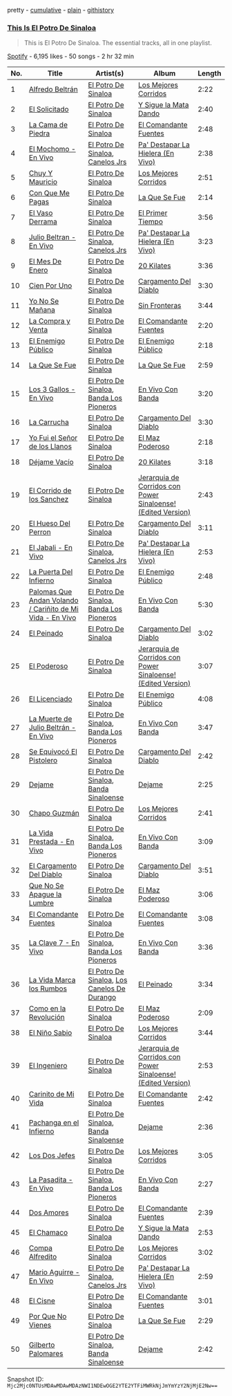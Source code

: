 pretty - [cumulative](/playlists/cumulative/37i9dQZF1DZ06evO0iB3OE.md) - [plain](/playlists/plain/37i9dQZF1DZ06evO0iB3OE) - [githistory](https://github.githistory.xyz/mackorone/spotify-playlist-archive/blob/main/playlists/plain/37i9dQZF1DZ06evO0iB3OE)

### [This Is El Potro De Sinaloa](https://open.spotify.com/playlist/37i9dQZF1DZ06evO0iB3OE)

> This is El Potro De Sinaloa\. The essential tracks, all in one playlist.

[Spotify](https://open.spotify.com/user/spotify) - 6,195 likes - 50 songs - 2 hr 32 min

| No. | Title | Artist(s) | Album | Length |
|---|---|---|---|---|
| 1 | [Alfredo Beltrán](https://open.spotify.com/track/0zrStlbIlkeFt1fNjXI1kk) | [El Potro De Sinaloa](https://open.spotify.com/artist/0ClpuCq8RAV6Np5bVpgfyN) | [Los Mejores Corridos](https://open.spotify.com/album/5YWwvn9cfWBwpgbX1AC8SY) | 2:22 |
| 2 | [El Solicitado](https://open.spotify.com/track/0w9R6TV9XyHVZCIBY2nWzw) | [El Potro De Sinaloa](https://open.spotify.com/artist/0ClpuCq8RAV6Np5bVpgfyN) | [Y Sigue la Mata Dando](https://open.spotify.com/album/4o1K7sFLLwNlDP5OwjnVUb) | 2:40 |
| 3 | [La Cama de Piedra](https://open.spotify.com/track/2ecwjiEoyqrj8BsVUZAxaL) | [El Potro De Sinaloa](https://open.spotify.com/artist/0ClpuCq8RAV6Np5bVpgfyN) | [El Comandante Fuentes](https://open.spotify.com/album/3Mq3ONbbA7ymMDXXrkDdhn) | 2:48 |
| 4 | [El Mochomo \- En Vivo](https://open.spotify.com/track/7dBU9jVoGHCwkEPPzZur9X) | [El Potro De Sinaloa](https://open.spotify.com/artist/0ClpuCq8RAV6Np5bVpgfyN), [Canelos Jrs](https://open.spotify.com/artist/1UvezhOPrN6k3PV1AfwfKF) | [Pa' Destapar La Hielera \(En Vivo\)](https://open.spotify.com/album/4eQuMUIzfeOCKgH6kEUhQH) | 2:38 |
| 5 | [Chuy Y Mauricio](https://open.spotify.com/track/04xO1gevudj8k7y2wTGTjC) | [El Potro De Sinaloa](https://open.spotify.com/artist/0ClpuCq8RAV6Np5bVpgfyN) | [Los Mejores Corridos](https://open.spotify.com/album/5YWwvn9cfWBwpgbX1AC8SY) | 2:51 |
| 6 | [Con Que Me Pagas](https://open.spotify.com/track/2EAabOFWset3x4EkvCJqaX) | [El Potro De Sinaloa](https://open.spotify.com/artist/0ClpuCq8RAV6Np5bVpgfyN) | [La Que Se Fue](https://open.spotify.com/album/4nq2E1X1n3p4Lq1to52vhB) | 2:14 |
| 7 | [El Vaso Derrama](https://open.spotify.com/track/4qbzincCvSKGd9mhhYCsUF) | [El Potro De Sinaloa](https://open.spotify.com/artist/0ClpuCq8RAV6Np5bVpgfyN) | [El Primer Tiempo](https://open.spotify.com/album/1kenLdV50A0LUgYFE73EjH) | 3:56 |
| 8 | [Julio Beltran \- En Vivo](https://open.spotify.com/track/3qoBcxY8TgV2Xmmqo5TxxP) | [El Potro De Sinaloa](https://open.spotify.com/artist/0ClpuCq8RAV6Np5bVpgfyN), [Canelos Jrs](https://open.spotify.com/artist/1UvezhOPrN6k3PV1AfwfKF) | [Pa' Destapar La Hielera \(En Vivo\)](https://open.spotify.com/album/4eQuMUIzfeOCKgH6kEUhQH) | 3:23 |
| 9 | [El Mes De Enero](https://open.spotify.com/track/2PMxD8zB78QHvr7Pi7ftOm) | [El Potro De Sinaloa](https://open.spotify.com/artist/0ClpuCq8RAV6Np5bVpgfyN) | [20 Kilates](https://open.spotify.com/album/6hbJtpFQ3bE1VA0cOXAghB) | 3:36 |
| 10 | [Cien Por Uno](https://open.spotify.com/track/3Q2XC6VEwTXYVyrRO25csQ) | [El Potro De Sinaloa](https://open.spotify.com/artist/0ClpuCq8RAV6Np5bVpgfyN) | [Cargamento Del Diablo](https://open.spotify.com/album/4yjmCXgeI5q5KjFF1cSKcF) | 3:30 |
| 11 | [Yo No Se Mañana](https://open.spotify.com/track/5mSq2IwckbahgZBQcQCBCk) | [El Potro De Sinaloa](https://open.spotify.com/artist/0ClpuCq8RAV6Np5bVpgfyN) | [Sin Fronteras](https://open.spotify.com/album/0ohV6f8KKKniel0VDKaMQ8) | 3:44 |
| 12 | [La Compra y Venta](https://open.spotify.com/track/5uPapq4kYFFP7V1oa5XW4P) | [El Potro De Sinaloa](https://open.spotify.com/artist/0ClpuCq8RAV6Np5bVpgfyN) | [El Comandante Fuentes](https://open.spotify.com/album/3Mq3ONbbA7ymMDXXrkDdhn) | 2:20 |
| 13 | [El Enemigo Público](https://open.spotify.com/track/1V6lwiuvK0ZzMmuUVJP9L5) | [El Potro De Sinaloa](https://open.spotify.com/artist/0ClpuCq8RAV6Np5bVpgfyN) | [El Enemigo Público](https://open.spotify.com/album/7bNnQTposh3BeN2Hz3Xd53) | 2:18 |
| 14 | [La Que Se Fue](https://open.spotify.com/track/1yluoIrIPGx20QsXmUYNRO) | [El Potro De Sinaloa](https://open.spotify.com/artist/0ClpuCq8RAV6Np5bVpgfyN) | [La Que Se Fue](https://open.spotify.com/album/4nq2E1X1n3p4Lq1to52vhB) | 2:59 |
| 15 | [Los 3 Gallos \- En Vivo](https://open.spotify.com/track/3lTc0IeRqlcbZIARKyVrvZ) | [El Potro De Sinaloa](https://open.spotify.com/artist/0ClpuCq8RAV6Np5bVpgfyN), [Banda Los Pioneros](https://open.spotify.com/artist/37ZuUPO4BOQP6EHO1thcni) | [En Vivo Con Banda](https://open.spotify.com/album/2tFAiUCC5siQFRvv3SgI94) | 3:20 |
| 16 | [La Carrucha](https://open.spotify.com/track/55mqlCzGFS1szEKuaxL8mI) | [El Potro De Sinaloa](https://open.spotify.com/artist/0ClpuCq8RAV6Np5bVpgfyN) | [Cargamento Del Diablo](https://open.spotify.com/album/4yjmCXgeI5q5KjFF1cSKcF) | 3:30 |
| 17 | [Yo Fui el Señor de los Llanos](https://open.spotify.com/track/5nQspokXaBMX7266LF0Ynt) | [El Potro De Sinaloa](https://open.spotify.com/artist/0ClpuCq8RAV6Np5bVpgfyN) | [El Maz Poderoso](https://open.spotify.com/album/1EzS2DlYdpDPPSfLAWOanJ) | 2:18 |
| 18 | [Déjame Vacío](https://open.spotify.com/track/5A4ZBuH15Sm6Ys2EWnqXrV) | [El Potro De Sinaloa](https://open.spotify.com/artist/0ClpuCq8RAV6Np5bVpgfyN) | [20 Kilates](https://open.spotify.com/album/6hbJtpFQ3bE1VA0cOXAghB) | 3:18 |
| 19 | [El Corrido de los Sanchez](https://open.spotify.com/track/5fplumrllP0zveqPg01xDM) | [El Potro De Sinaloa](https://open.spotify.com/artist/0ClpuCq8RAV6Np5bVpgfyN) | [Jerarquia de Corridos con Power Sinaloense! \(Edited Version\)](https://open.spotify.com/album/760dpWpOhMO2dcbqR6cNoA) | 2:43 |
| 20 | [El Hueso Del Perron](https://open.spotify.com/track/2Ej3bkt5TJ5fGeSeQTYvjD) | [El Potro De Sinaloa](https://open.spotify.com/artist/0ClpuCq8RAV6Np5bVpgfyN) | [Cargamento Del Diablo](https://open.spotify.com/album/4yjmCXgeI5q5KjFF1cSKcF) | 3:11 |
| 21 | [El Jabali \- En Vivo](https://open.spotify.com/track/1ckXZnEJwjM907IZBDUX5z) | [El Potro De Sinaloa](https://open.spotify.com/artist/0ClpuCq8RAV6Np5bVpgfyN), [Canelos Jrs](https://open.spotify.com/artist/1UvezhOPrN6k3PV1AfwfKF) | [Pa' Destapar La Hielera \(En Vivo\)](https://open.spotify.com/album/4eQuMUIzfeOCKgH6kEUhQH) | 2:53 |
| 22 | [La Puerta Del Infierno](https://open.spotify.com/track/5GQDiNkiaQLG8CPSBZrJ9C) | [El Potro De Sinaloa](https://open.spotify.com/artist/0ClpuCq8RAV6Np5bVpgfyN) | [El Enemigo Público](https://open.spotify.com/album/7bNnQTposh3BeN2Hz3Xd53) | 2:48 |
| 23 | [Palomas Que Andan Volando / Cariñito de Mi Vida \- En Vivo](https://open.spotify.com/track/5jwl6jbNnPGtj01xeSGMaY) | [El Potro De Sinaloa](https://open.spotify.com/artist/0ClpuCq8RAV6Np5bVpgfyN), [Banda Los Pioneros](https://open.spotify.com/artist/37ZuUPO4BOQP6EHO1thcni) | [En Vivo Con Banda](https://open.spotify.com/album/2tFAiUCC5siQFRvv3SgI94) | 5:30 |
| 24 | [El Peinado](https://open.spotify.com/track/1AV3hkXXZnZE5BhZtjjVDg) | [El Potro De Sinaloa](https://open.spotify.com/artist/0ClpuCq8RAV6Np5bVpgfyN) | [Cargamento Del Diablo](https://open.spotify.com/album/4yjmCXgeI5q5KjFF1cSKcF) | 3:02 |
| 25 | [El Poderoso](https://open.spotify.com/track/4UnBHHZPlCrQrLWR3D4g3F) | [El Potro De Sinaloa](https://open.spotify.com/artist/0ClpuCq8RAV6Np5bVpgfyN) | [Jerarquia de Corridos con Power Sinaloense! \(Edited Version\)](https://open.spotify.com/album/760dpWpOhMO2dcbqR6cNoA) | 3:07 |
| 26 | [El Licenciado](https://open.spotify.com/track/3Z6HAOYGo0za5tpU7X7Rg3) | [El Potro De Sinaloa](https://open.spotify.com/artist/0ClpuCq8RAV6Np5bVpgfyN) | [El Enemigo Público](https://open.spotify.com/album/7bNnQTposh3BeN2Hz3Xd53) | 4:08 |
| 27 | [La Muerte de Julio Beltrán \- En Vivo](https://open.spotify.com/track/6QAcUKAd5DB9U2pstWuSiH) | [El Potro De Sinaloa](https://open.spotify.com/artist/0ClpuCq8RAV6Np5bVpgfyN), [Banda Los Pioneros](https://open.spotify.com/artist/37ZuUPO4BOQP6EHO1thcni) | [En Vivo Con Banda](https://open.spotify.com/album/2tFAiUCC5siQFRvv3SgI94) | 3:47 |
| 28 | [Se Equivocó El Pistolero](https://open.spotify.com/track/6h8mrn4tKFtPSfvd9N7RMB) | [El Potro De Sinaloa](https://open.spotify.com/artist/0ClpuCq8RAV6Np5bVpgfyN) | [Cargamento Del Diablo](https://open.spotify.com/album/4yjmCXgeI5q5KjFF1cSKcF) | 2:42 |
| 29 | [Dejame](https://open.spotify.com/track/6rLYzSPsrs95tamhZ6oGrf) | [El Potro De Sinaloa](https://open.spotify.com/artist/0ClpuCq8RAV6Np5bVpgfyN), [Banda Sinaloense](https://open.spotify.com/artist/2YJ9Y1IAQwEAHag5FABbLq) | [Dejame](https://open.spotify.com/album/1keRzmYxCAym4kPeyTiSYn) | 2:25 |
| 30 | [Chapo Guzmán](https://open.spotify.com/track/7BQ0ndFcqrpUg2GpZI3gNU) | [El Potro De Sinaloa](https://open.spotify.com/artist/0ClpuCq8RAV6Np5bVpgfyN) | [Los Mejores Corridos](https://open.spotify.com/album/5YWwvn9cfWBwpgbX1AC8SY) | 2:41 |
| 31 | [La Vida Prestada \- En Vivo](https://open.spotify.com/track/4LrBqsCyeLFmI1KIzcp2r6) | [El Potro De Sinaloa](https://open.spotify.com/artist/0ClpuCq8RAV6Np5bVpgfyN), [Banda Los Pioneros](https://open.spotify.com/artist/37ZuUPO4BOQP6EHO1thcni) | [En Vivo Con Banda](https://open.spotify.com/album/2tFAiUCC5siQFRvv3SgI94) | 3:09 |
| 32 | [El Cargamento Del Diablo](https://open.spotify.com/track/7sGWaqVuPGvfmXtnF71frT) | [El Potro De Sinaloa](https://open.spotify.com/artist/0ClpuCq8RAV6Np5bVpgfyN) | [Cargamento Del Diablo](https://open.spotify.com/album/4yjmCXgeI5q5KjFF1cSKcF) | 3:51 |
| 33 | [Que No Se Apague la Lumbre](https://open.spotify.com/track/5Bwet1Stw98vVFi2kNX5uZ) | [El Potro De Sinaloa](https://open.spotify.com/artist/0ClpuCq8RAV6Np5bVpgfyN) | [El Maz Poderoso](https://open.spotify.com/album/1EzS2DlYdpDPPSfLAWOanJ) | 3:06 |
| 34 | [El Comandante Fuentes](https://open.spotify.com/track/7Jmo1akMie3KPVSMBqJvvb) | [El Potro De Sinaloa](https://open.spotify.com/artist/0ClpuCq8RAV6Np5bVpgfyN) | [El Comandante Fuentes](https://open.spotify.com/album/3Mq3ONbbA7ymMDXXrkDdhn) | 3:08 |
| 35 | [La Clave 7 \- En Vivo](https://open.spotify.com/track/2Lre4ZEa0TEPR45lO42T0g) | [El Potro De Sinaloa](https://open.spotify.com/artist/0ClpuCq8RAV6Np5bVpgfyN), [Banda Los Pioneros](https://open.spotify.com/artist/37ZuUPO4BOQP6EHO1thcni) | [En Vivo Con Banda](https://open.spotify.com/album/2tFAiUCC5siQFRvv3SgI94) | 3:36 |
| 36 | [La Vida Marca los Rumbos](https://open.spotify.com/track/2jRgDq88GVkM0wJH1ygASp) | [El Potro De Sinaloa](https://open.spotify.com/artist/0ClpuCq8RAV6Np5bVpgfyN), [Los Canelos De Durango](https://open.spotify.com/artist/4XAsg7uclewySpdLcD81LJ) | [El Peinado](https://open.spotify.com/album/4ahaeAiuNqijZzN1BqPDN9) | 3:34 |
| 37 | [Como en la Revolución](https://open.spotify.com/track/3BrZrZ62yBViYCnKnDp5mh) | [El Potro De Sinaloa](https://open.spotify.com/artist/0ClpuCq8RAV6Np5bVpgfyN) | [El Maz Poderoso](https://open.spotify.com/album/1EzS2DlYdpDPPSfLAWOanJ) | 2:09 |
| 38 | [El Niño Sabio](https://open.spotify.com/track/10R5cUV5ba5FcjbnMgPlo0) | [El Potro De Sinaloa](https://open.spotify.com/artist/0ClpuCq8RAV6Np5bVpgfyN) | [Los Mejores Corridos](https://open.spotify.com/album/5YWwvn9cfWBwpgbX1AC8SY) | 3:44 |
| 39 | [El Ingeniero](https://open.spotify.com/track/1WBlUy4TmAtgPuxEYUlkqN) | [El Potro De Sinaloa](https://open.spotify.com/artist/0ClpuCq8RAV6Np5bVpgfyN) | [Jerarquia de Corridos con Power Sinaloense! \(Edited Version\)](https://open.spotify.com/album/760dpWpOhMO2dcbqR6cNoA) | 2:53 |
| 40 | [Carinito de Mi Vida](https://open.spotify.com/track/7niNLsYJFkdh1VoZlWLlVH) | [El Potro De Sinaloa](https://open.spotify.com/artist/0ClpuCq8RAV6Np5bVpgfyN) | [El Comandante Fuentes](https://open.spotify.com/album/3Mq3ONbbA7ymMDXXrkDdhn) | 2:42 |
| 41 | [Pachanga en el Infierno](https://open.spotify.com/track/5qWNCBn3Y0f36URNDAmOfg) | [El Potro De Sinaloa](https://open.spotify.com/artist/0ClpuCq8RAV6Np5bVpgfyN), [Banda Sinaloense](https://open.spotify.com/artist/2YJ9Y1IAQwEAHag5FABbLq) | [Dejame](https://open.spotify.com/album/1keRzmYxCAym4kPeyTiSYn) | 2:36 |
| 42 | [Los Dos Jefes](https://open.spotify.com/track/4JOlwQcpmx3YhVUd5YfxR2) | [El Potro De Sinaloa](https://open.spotify.com/artist/0ClpuCq8RAV6Np5bVpgfyN) | [Los Mejores Corridos](https://open.spotify.com/album/5YWwvn9cfWBwpgbX1AC8SY) | 3:05 |
| 43 | [La Pasadita \- En Vivo](https://open.spotify.com/track/4IIa9P1zarxAmUzNOO14aQ) | [El Potro De Sinaloa](https://open.spotify.com/artist/0ClpuCq8RAV6Np5bVpgfyN), [Banda Los Pioneros](https://open.spotify.com/artist/37ZuUPO4BOQP6EHO1thcni) | [En Vivo Con Banda](https://open.spotify.com/album/2tFAiUCC5siQFRvv3SgI94) | 2:27 |
| 44 | [Dos Amores](https://open.spotify.com/track/51dxwf0wAkeDYnPgQteiGF) | [El Potro De Sinaloa](https://open.spotify.com/artist/0ClpuCq8RAV6Np5bVpgfyN) | [El Comandante Fuentes](https://open.spotify.com/album/3Mq3ONbbA7ymMDXXrkDdhn) | 2:39 |
| 45 | [El Chamaco](https://open.spotify.com/track/3UEXMuRz6Gt6D6mn54HF1x) | [El Potro De Sinaloa](https://open.spotify.com/artist/0ClpuCq8RAV6Np5bVpgfyN) | [Y Sigue la Mata Dando](https://open.spotify.com/album/4o1K7sFLLwNlDP5OwjnVUb) | 2:53 |
| 46 | [Compa Alfredito](https://open.spotify.com/track/50duN2SOYCZoDNWJf526HO) | [El Potro De Sinaloa](https://open.spotify.com/artist/0ClpuCq8RAV6Np5bVpgfyN) | [Los Mejores Corridos](https://open.spotify.com/album/5YWwvn9cfWBwpgbX1AC8SY) | 3:02 |
| 47 | [Mario Aguirre \- En Vivo](https://open.spotify.com/track/6Gzfl2SGDJL4NrPMS5q2wF) | [El Potro De Sinaloa](https://open.spotify.com/artist/0ClpuCq8RAV6Np5bVpgfyN), [Canelos Jrs](https://open.spotify.com/artist/1UvezhOPrN6k3PV1AfwfKF) | [Pa' Destapar La Hielera \(En Vivo\)](https://open.spotify.com/album/4eQuMUIzfeOCKgH6kEUhQH) | 2:59 |
| 48 | [El Cisne](https://open.spotify.com/track/6g0K3GQUs8rtY3p2nGUxL0) | [El Potro De Sinaloa](https://open.spotify.com/artist/0ClpuCq8RAV6Np5bVpgfyN) | [El Comandante Fuentes](https://open.spotify.com/album/3Mq3ONbbA7ymMDXXrkDdhn) | 3:01 |
| 49 | [Por Que No Vienes](https://open.spotify.com/track/5VgUoHUEPmWg93aX2CgXrf) | [El Potro De Sinaloa](https://open.spotify.com/artist/0ClpuCq8RAV6Np5bVpgfyN) | [La Que Se Fue](https://open.spotify.com/album/4nq2E1X1n3p4Lq1to52vhB) | 2:29 |
| 50 | [Gilberto Palomares](https://open.spotify.com/track/23QiV1ksBzed9MjGleEiI4) | [El Potro De Sinaloa](https://open.spotify.com/artist/0ClpuCq8RAV6Np5bVpgfyN), [Banda Sinaloense](https://open.spotify.com/artist/2YJ9Y1IAQwEAHag5FABbLq) | [Dejame](https://open.spotify.com/album/1keRzmYxCAym4kPeyTiSYn) | 2:42 |

Snapshot ID: `Mjc2Mjc0NTUsMDAwMDAwMDAzNWI1NDEwOGE2YTE2YTFiMWRkNjJmYmYzY2NjMjE2Nw==`
